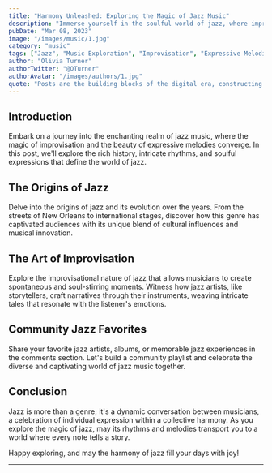 ```yaml
---
title: "Harmony Unleashed: Exploring the Magic of Jazz Music"
description: "Immerse yourself in the soulful world of jazz, where improvisation, intricate rhythms, and expressive melodies come together to create a mesmerizing musical experience."
pubDate: "Mar 08, 2023"
image: "/images/music/1.jpg"
category: "music"
tags: ["Jazz", "Music Exploration", "Improvisation", "Expressive Melodies"]
author: "Olivia Turner"
authorTwitter: "@OTurner"
authorAvatar: "/images/authors/1.jpg"
quote: "Posts are the building blocks of the digital era, constructing the edifice of knowledge."
---
```



## Introduction

Embark on a journey into the enchanting realm of jazz music, where the magic of improvisation and the beauty of expressive melodies converge. In this post, we'll explore the rich history, intricate rhythms, and soulful expressions that define the world of jazz.

## The Origins of Jazz

Delve into the origins of jazz and its evolution over the years. From the streets of New Orleans to international stages, discover how this genre has captivated audiences with its unique blend of cultural influences and musical innovation.

## The Art of Improvisation

Explore the improvisational nature of jazz that allows musicians to create spontaneous and soul-stirring moments. Witness how jazz artists, like storytellers, craft narratives through their instruments, weaving intricate tales that resonate with the listener's emotions.

## Community Jazz Favorites

Share your favorite jazz artists, albums, or memorable jazz experiences in the comments section. Let's build a community playlist and celebrate the diverse and captivating world of jazz music together.

## Conclusion

Jazz is more than a genre; it's a dynamic conversation between musicians, a celebration of individual expression within a collective harmony. As you explore the magic of jazz, may its rhythms and melodies transport you to a world where every note tells a story.

Happy exploring, and may the harmony of jazz fill your days with joy!

---

